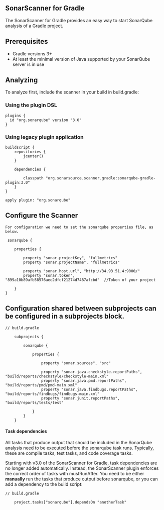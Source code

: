 ## SonarScanner for Gradle

The SonarScanner for Gradle provides an easy way to start SonarQube analysis of a Gradle project. 

## Prerequisites
   - Gradle versions 3+
   - At least the minimal version of Java supported by your SonarQube server is in use 


## Analyzing
To analyze first, include the scanner in your build in build.gradle:

### Using the plugin DSL

```
plugins {
  id "org.sonarqube" version "3.0"
}
```

### Using legacy plugin application
```
buildscript {
    repositories {
        jcenter()
    }

    dependencies {
    
        classpath "org.sonarsource.scanner.gradle:sonarqube-gradle-plugin:3.0"
    }
}

apply plugin: "org.sonarqube"

```

## Configure the Scanner
    For configuration we need to set the sonarqube properties file, as below.

```
 sonarqube {

    properties {

        property "sonar.projectKey", "fullmetrics"
        property "sonar.projectName", "fullmetrics"

        property "sonar.host.url", "http://34.93.51.4:9000/"   
        property "sonar.token", "899a10b89afb58576aee2dfcf21274d7487afcbd"  //Token of your project

    }
}

```


## Configuration shared between subprojects can be configured in a subprojects block.

```
// build.gradle

    subprojects {

        sonarqube {

            properties {

                property "sonar.sources", "src"

                property "sonar.java.checkstyle.reportPaths", "build/reports/checkstyle/checkstyle-main.xml"
                property "sonar.java.pmd.reportPaths", "build/reports/pmd/pmd-main.xml"
                property "sonar.java.findbugs.reportPaths", "build/reports/findbugs/findbugs-main.xml"
                property "sonar.junit.reportPaths", "build/reports/tests/test"

            }
        }
    }

```

#### Task dependencies

All tasks that produce output that should be included in the SonarQube analysis need to be executed before the sonarqube task runs. Typically, these are compile tasks, test tasks, and code coverage tasks.

Starting with v3.0 of the SonarScanner for Gradle, task dependencies are no longer added automatically. Instead, the SonarScanner plugin enforces the correct order of tasks with mustRunAfter. You need to be either **manually** run the tasks that produce output before sonarqube, or you can add a dependency to the build script:


```
// build.gradle

    project.tasks["sonarqube"].dependsOn "anotherTask"

```



